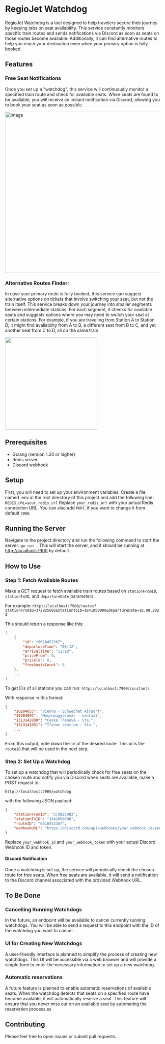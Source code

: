 # RegioJet Watchdog
RegioJet Watchdog is a tool designed to help travelers secure their journey by keeping tabs on seat availability. This service constantly monitors specific train routes and sends notifications via Discord as soon as seats on those routes become available. Additionally, it can find alternative routes to help you reach your destination even when your primary option is fully booked.

## Features

### Free Seat Notifications
Once you set up a "watchdog", this service will continuously monitor a specified train route and check for available seats. When seats are found to be available, you will receive an instant notification via Discord, allowing you to book your seat as soon as possible.

<img width="524" alt="image" src="https://github.com/bxxf/regiojet-watchdog/assets/43238984/0b128cc6-6206-4ee4-bbe1-bb491c0848c2">


### Alternative Routes Finder:
In case your primary route is fully booked, this service can suggest alternative options on tickets that involve switching your seat, but not the train itself. This service breaks down your journey into smaller segments between intermediate stations. For each segment, it checks for available seats and suggests options where you may need to switch your seat at certain stations. For example, if you are traveling from Station A to Station D, it might find availability from A to B, a different seat from B to C, and yet another seat from C to D, all on the same train.

<img src="https://github.com/bxxf/regiojet-watchdog/assets/43238984/d1adecf9-620c-4689-afa1-2f78a23a963d" width="300">

## Prerequisites
- Golang (version 1.20 or higher)
- Redis server
- Discord webhook

## Setup
First, you will need to set up your environment variables. Create a file named .env in the root directory of this project and add the following line:
```REDIS_URL=your_redis_url```
Replace `your_redis_url` with your actual Redis connection URL. You can also add `PORT`, if you want to change it from default `7900`.

## Running the Server
Navigate to the project directory and run the following command to start the server:
```go run .```
This will start the server, and it should be running at [http://localhost:7900](http://localhost:7900) by default.

## How to Use

### Step 1: Fetch Available Routes
Make a GET request to fetch available train routes based on `stationFromID`, `stationToID`, and `departureDate` parameters.

For example:
```http://localhost:7900/routes?stationFromID=372825002&stationToID=1841058000&departureDate=18.08.2023```

This should return a response like this:
```json
[
    {
        "id": "6618452367",
        "departureTime": "08:12",
        "arrivalTime": "11:18",
        "priceFrom": 0,
        "priceTo": 0,
        "freeSeatsCount": 0
    },
    ...
]
```

To get IDs of all stations you can run:
```http://localhost:7900/constants```

With response in this format:
```json
{
    "10204055": "Vienna - Schwechat Airport",
    "10204092": "Mosonmagyaróvár - nádraží",
    "1313142000": "Česká Třebová - Sta.",
    "1313142001": "Třinec centrum - Sta.",
    ...
}
```

From this output, note down the `id` of the desired route. This id is the `routeID` that will be used in the next step.

### Step 2: Set Up a Watchdog

To set up a watchdog that will periodically check for free seats on the chosen route and notify you via Discord when seats are available, make a POST request to:

```http://localhost:7900/watchdog```

with the following JSON payload:
```json
{
    "stationFromID": "372825002",
    "stationToID": "1841058000",
    "routeID": "6618452367",
    "webhookURL": "https://discord.com/api/webhooks/your_webhook_id/your_webhook_token"
}
```


Replace `your_webhook_id` and `your_webhook_token` with your actual Discord Webhook ID and token.

#### Discord Notification
Once a watchdog is set up, the service will periodically check the chosen route for free seats. When free seats are available, it will send a notification to the Discord channel associated with the provided Webhook URL.

## To Be Done

### Cancelling Running Watchdogs
In the future, an endpoint will be available to cancel currently running watchdogs. You will be able to send a request to this endpoint with the ID of the watchdog you want to cancel.

### UI for Creating New Watchdogs
A user-friendly interface is planned to simplify the process of creating new watchdogs. This UI will be accessible via a web browser and will provide a simple form to enter the necessary information to set up a new watchdog.

### Automatic reservations
A future feature is planned to enable automatic reservations of available seats. When the watchdog detects that seats on a specified route have become available, it will automatically reserve a seat. This feature will ensure that you never miss out on an available seat by automating the reservation process.ss

## Contributing
Please feel free to open issues or submit pull requests.
